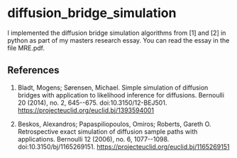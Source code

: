# diffusion_bridge_simulation

I implemented the diffusion bridge simulation algorithms from [1] and [2] in python as part of my masters research essay. You can read the essay in the file MRE.pdf.


## References

1. Bladt, Mogens; Sørensen, Michael. Simple simulation of diffusion bridges with application to likelihood inference for diffusions. Bernoulli 20 (2014), no. 2, 645--675. doi:10.3150/12-BEJ501. https://projecteuclid.org/euclid.bj/1393594001

2. Beskos, Alexandros; Papaspiliopoulos, Omiros; Roberts, Gareth O. Retrospective exact simulation of diffusion sample paths with applications. Bernoulli 12 (2006), no. 6, 1077--1098. doi:10.3150/bj/1165269151. https://projecteuclid.org/euclid.bj/1165269151 
